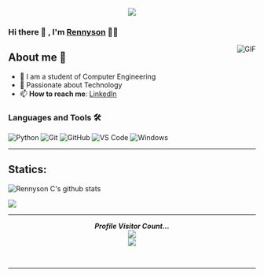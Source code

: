 <p align="center"><img src="https://i.imgur.com/A6bWGFl.gif"/></p>



### Hi there 👋 , I'm [Rennyson](https://github.com/rennysonc) 👨‍💻

<img align="right" alt="GIF" src="https://miro.medium.com/max/500/1*Q5_t-R0xRs07wW1Kf8rCSw.gif" />


## About me 👷

- 🔭 I am a student of Computer Engineering
- 💬 Passionate about Technology
- 📫 **How to reach me**: [LinkedIn](https://linkedin.com/in/rennysonc/)

<!--
**rennysonc/rennysonc** is a ✨ _special_ ✨ repository because its `README.md` (this file) appears on your GitHub profile.

Here are some ideas to get you started:

- 🔭 I’m currently working on ...
- 🌱 I’m currently learning ...
- 👯 I’m looking to collaborate on ...
- 🤔 I’m looking for help with ...
- 💬 Ask me about ...
- 📫 How to reach me: ...
- 😄 Pronouns: ...
- ⚡ Fun fact: ...
-->

### Languages and Tools 🛠
![Python](http://img.shields.io/badge/-Python-3776AB?style=flat-square&logo=python&logoColor=ffffff)
![Git](https://img.shields.io/badge/-Git-%23F05032?style=flat-square&logo=git&logoColor=%23ffffff)
![GitHub](https://img.shields.io/badge/-GitHub-181717?style=flat-square&logo=github)
![VS Code](http://img.shields.io/badge/-VS%20Code-007ACC?style=flat-square&logo=visual-studio-code&logoColor=ffffff)
![Windows](http://img.shields.io/badge/-Windows-0078D6?style=flat-square&logo=windows&logoColor=ffffff)
<br />

---

## Statics:

![Rennyson C's github stats](https://github-readme-stats.vercel.app/api?username=rennysonc&show_icons=true&theme=monokai)
<a href="https://github.com/Neel2904">
  
  
  <img src="https://github-readme-stats.vercel.app/api/top-langs/?username=rennysonc&theme=monokai&hide=glsl,python" />
</a>

<br />

---


<p align="center"> 
  <i><b>Profile Visitor Count...</b></i><br>
  <img src="https://raw.githubusercontent.com/saadeghi/saadeghi/master/dino.gif" /><br>
  <img src="https://profile-counter.glitch.me/lrennysonc/count.svg" />
</p>

<!-- can't stop myself from editing🤷... -->

<br />

---
